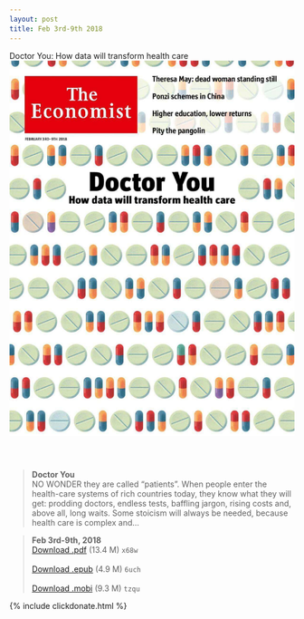 ```yaml
---
layout: post
title: Feb 3rd-9th 2018
---
```


<div class="message">
	Doctor You: How data will transform health care
</div>

<header class="xmas">
<div class="cover upload">
<img src="/public/img/the-economist/img_2018.02.03.jpg" />
</div>
</header>
<!--more-->

> **Doctor You** <br/>
NO WONDER they are called “patients”. When people enter the health-care systems of rich countries today, they know what they will get: prodding doctors, endless tests, baffling jargon, rising costs and, above all, long waits. Some stoicism
will always be needed, because health care is complex and...

> **Feb 3rd-9th, 2018**<br/>
[Download .pdf](https://pan.baidu.com/s/1smhLerz) (13.4 M) 
`x68w` <br/><br/>
[Download .epub](https://pan.baidu.com/s/1smxuifz) (4.9 M) 
`6uch` <br/><br/>
[Download .mobi](https://pan.baidu.com/s/1i6RwCtB) (9.3 M) 
`tzqu`



{% include clickdonate.html %}
